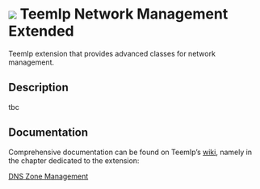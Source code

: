 # <img src="https://wiki.teemip.net/lib/exe/fetch.php?media=extensions:classicon_clusternetwork.png"> TeemIp Network Management Extended
TeemIp extension that provides advanced classes for network management.


## Description

tbc


## Documentation

Comprehensive documentation can be found on TeemIp’s [wiki][1], namely in the chapter dedicated to the extension:

[DNS Zone Management][2]

[1]: https://wiki.teemip.net
[2]: https://wiki.teemip.net/doku.php?id=extensions:teemip-network-mgmt-extended
